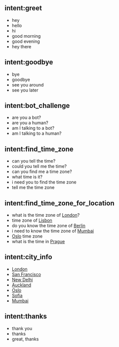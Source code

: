 ## intent:greet
- hey
- hello
- hi
- good morning
- good evening
- hey there

## intent:goodbye
- bye
- goodbye
- see you around
- see you later

## intent:bot_challenge
- are you a bot?
- are you a human?
- am I talking to a bot?
- am I talking to a human?

## intent:find_time_zone
- can you tell the time?
- could you tell me the time?
- can you find me a time zone?
- what time is it?
- i need you to find the time zone
- tell me the time zone

## intent:find_time_zone_for_location
- what is the time zone of [London](city)?
- time zone of [Lisbon](city)
- do you know the time zone of [Berlin](city)
- i need to know the time zone of [Mumbai](city)
- [Oslo](city) time zone
- what is the time in [Prague](city)

## intent:city_info
- [London](city)
- [San Francisco](city)
- [New Delhi](city)
- [Auckland](city)
- [Oslo](city)
- [Sofia](city)
- [Mumbai](city)

## intent:thanks
- thank you
- thanks
- great, thanks
